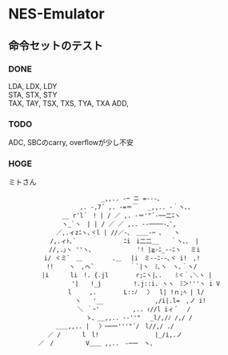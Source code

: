 # NES-Emulator

## 命令セットのテスト
### DONE
LDA, LDX, LDY    
STA, STX, STY  
TAX, TAY, TSX, TXS, TYA, TXA
ADD, 

### TODO
ADC, SBCのcarry, overflowが少し不安

### HOGE
ミトさん
```
　　　　　　　　　　　　　　　 _,,.. -─ ニ =‐--､
　　　　　　　　　　　　,. ‐,7´ ,. -=＝￣　 _,,.. -｀ヽ､、
　　　　　　　　　__ r'l´　! | / ／ ,. -＝'"´-──二ﾆヽ
　　　　　　　　　ヽ_`ヽ　| | / ／ ／ ,.. -‐────-､ﾞ,
　　　　　　　　／,.ィzﾆヽ､ヾl | //／-､　＿＿-─ ､　　ヽ
　　　　　　　/,.ィﾄ､`　　　　　　　　ﾆi　i二二__　　｀ヽ､、 |
　 　 　　　 //,.｣ヽ ''ヽ､　　　　　　　 '! |≧‐ﾆ_‐-ﾆヽ　 ミi
　　　　　　i/ ヾミ`　＿　　　　　.＿　 |i　ミ‐-ﾆ‐-､ヾ i!　,!
　 　 　 　 !!　　 ヽ　,へ`　　　　　　｀`|ヽ　ﾐ､ヽ　ヽ､｀ヽ/
　　　　　 |i　　　 li　!. {.jl　　　　 r;ﾆヽ|､. 　 ﾐヾ｀､＼ヽ |
　 　 　 　 　　 　 '|　　!_j 　 　 　 !.j::i. ヽヽ　ﾐ＞'''ヽ i V
　　　　　　　　　　l　　　,.　　　 　L::ﾉ　 〉　 l| !ｎ;ﾍ | l/
　 　 　 　 　 　 　 ヽ　　'__　　　　　　　　 ,/i|.l=　,ノ i!
　　　　　　　　　　　 ＼ ｀ｰ' 　　　　　,.. ｨ//l iィ´ 　/
　　　　　　　　　　　　　ゝ、__,,.. -‐''"　 _l/,/ﾉ /,/ /
　　　　　　　　＿＿,,.. |　 〉──一'''"´/　l//,/ ./
　　　　　　 ／ /　　　 l　l! 　 　　 　 　　　|_/i,.ノ
　　　　　／　/ 　 　 　 V＿＿ ,,..　-─一　ヽ、
```